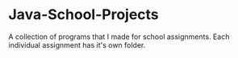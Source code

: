 # Java-School-Projects

A collection of programs that I made for school assignments. Each individual assignment has it's own folder.
